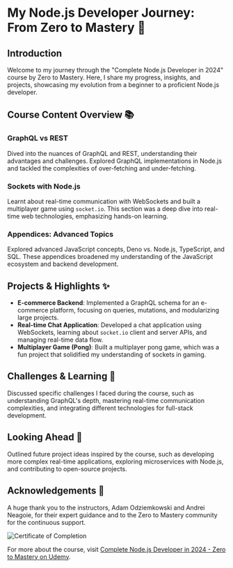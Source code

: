 # My Node.js Developer Journey: From Zero to Mastery 🚀

## Introduction

Welcome to my journey through the "Complete Node.js Developer in 2024" course by Zero to Mastery. Here, I share my progress, insights, and projects, showcasing my evolution from a beginner to a proficient Node.js developer.

## Course Content Overview 📚

### GraphQL vs REST
Dived into the nuances of GraphQL and REST, understanding their advantages and challenges. Explored GraphQL implementations in Node.js and tackled the complexities of over-fetching and under-fetching.

### Sockets with Node.js
Learnt about real-time communication with WebSockets and built a multiplayer game using `socket.io`. This section was a deep dive into real-time web technologies, emphasizing hands-on learning.

### Appendices: Advanced Topics
Explored advanced JavaScript concepts, Deno vs. Node.js, TypeScript, and SQL. These appendices broadened my understanding of the JavaScript ecosystem and backend development.

## Projects & Highlights ✨

- **E-commerce Backend**: Implemented a GraphQL schema for an e-commerce platform, focusing on queries, mutations, and modularizing large projects.
- **Real-time Chat Application**: Developed a chat application using WebSockets, learning about `socket.io` client and server APIs, and managing real-time data flow.
- **Multiplayer Game (Pong)**: Built a multiplayer pong game, which was a fun project that solidified my understanding of sockets in gaming.

## Challenges & Learning 🧠

Discussed specific challenges I faced during the course, such as understanding GraphQL's depth, mastering real-time communication complexities, and integrating different technologies for full-stack development.

## Looking Ahead 🔭

Outlined future project ideas inspired by the course, such as developing more complex real-time applications, exploring microservices with Node.js, and contributing to open-source projects.

## Acknowledgements 🙏

A huge thank you to the instructors, Adam Odziemkowski and Andrei Neagoie, for their expert guidance and to the Zero to Mastery community for the continuous support.

![Certificate of Completion](YOUR_CERTIFICATE_LINK_HERE)

For more about the course, visit [Complete Node.js Developer in 2024 - Zero to Mastery on Udemy](https://www.udemy.com/course/complete-nodejs-developer-zero-to-mastery/).
